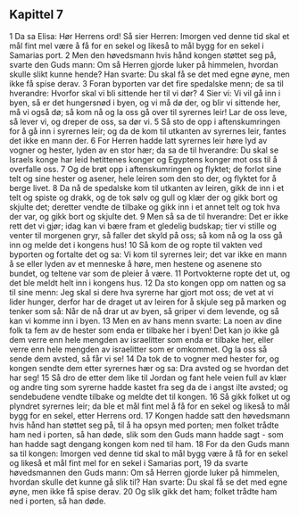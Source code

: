 ## Kapittel 7

1 Da sa Elisa: Hør Herrens ord! Så sier Herren: Imorgen ved denne tid skal et mål fint mel være å få for en sekel og likeså to mål bygg for en sekel i Samarias port.
2 Men den høvedsmann hvis hånd kongen støttet seg på, svarte den Guds mann: Om så Herren gjorde luker på himmelen, hvordan skulle slikt kunne hende? Han svarte: Du skal få se det med egne øyne, men ikke få spise derav.
3 Foran byporten var det fire spedalske menn; de sa til hverandre: Hvorfor skal vi bli sittende her til vi dør?
4 Sier vi: Vi vil gå inn i byen, så er det hungersnød i byen, og vi må dø der, og blir vi sittende her, må vi også dø; så kom nå og la oss gå over til syrernes leir! Lar de oss leve, så lever vi, og dreper de oss, sa dør vi.
5 Så sto de opp i aftenskumringen for å gå inn i syrernes leir; og da de kom til utkanten av syrernes leir, fantes det ikke en mann der.
6 For Herren hadde latt syrernes leir høre lyd av vogner og hester, lyden av en stor hær; da sa de til hverandre: Du skal se Israels konge har leid hetittenes konger og Egyptens konger mot oss til å overfalle oss.
7 Og de brøt opp i aftenskumringen og flyktet; de forlot sine telt og sine hester og asener, hele leiren som den sto der, og flyktet for å berge livet.
8 Da nå de spedalske kom til utkanten av leiren, gikk de inn i et telt og spiste og drakk, og de tok sølv og gull og klær der og gikk bort og skjulte det; deretter vendte de tilbake og gikk inn i et annet telt og tok hva der var, og gikk bort og skjulte det.
9 Men så sa de til hverandre: Det er ikke rett det vi gjør; idag kan vi bære fram et gledelig budskap; tier vi stille og venter til morgenen gryr, så faller det skyld på oss; så kom nå og la oss gå inn og melde det i kongens hus!
10 Så kom de og ropte til vakten ved byporten og fortalte det og sa: Vi kom til syrernes leir; det var ikke en mann å se eller lyden av et menneske å høre, men hestene og asenene sto bundet, og teltene var som de pleier å være.
11 Portvokterne ropte det ut, og det ble meldt helt inn i kongens hus.
12 Da sto kongen opp om natten og sa til sine menn: Jeg skal si dere hva syrerne har gjort mot oss; de vet at vi lider hunger, derfor har de draget ut av leiren for å skjule seg på marken og tenker som så: Når de nå drar ut av byen, så griper vi dem levende, og så kan vi komme inn i byen.
13 Men en av hans menn svarte: La noen av dine folk ta fem av de hester som enda er tilbake her i byen! Det kan jo ikke gå dem verre enn hele mengden av israelitter som enda er tilbake her, eller verre enn hele mengden av israelitter som er omkommet. Og la oss så sende dem avsted, så får vi se!
14 Da tok de to vogner med hester for, og kongen sendte dem etter syrernes hær og sa: Dra avsted og se hvordan det har seg!
15 Så dro de etter dem like til Jordan og fant hele veien full av klær og andre ting som syrerne hadde kastet fra seg da de i angst ilte avsted; og sendebudene vendte tilbake og meldte det til kongen.
16 Så gikk folket ut og plyndret syrernes leir; da ble et mål fint mel å få for en sekel og likeså to mål bygg for en sekel, etter Herrens ord.
17 Kongen hadde satt den høvedsmann hvis hånd han støttet seg på, til å ha opsyn med porten; men folket trådte ham ned i porten, så han døde, slik som den Guds mann hadde sagt - som han hadde sagt dengang kongen kom ned til ham.
18 For da den Guds mann sa til kongen: Imorgen ved denne tid skal to mål bygg være å få for en sekel og likeså et mål fint mel for en sekel i Samarias port,
19 da svarte høvedsmannen den Guds mann: Om så Herren gjorde luker på himmelen, hvordan skulle det kunne gå slik til? Han svarte: Du skal få se det med egne øyne, men ikke få spise derav.
20 Og slik gikk det ham; folket trådte ham ned i porten, så han døde.
